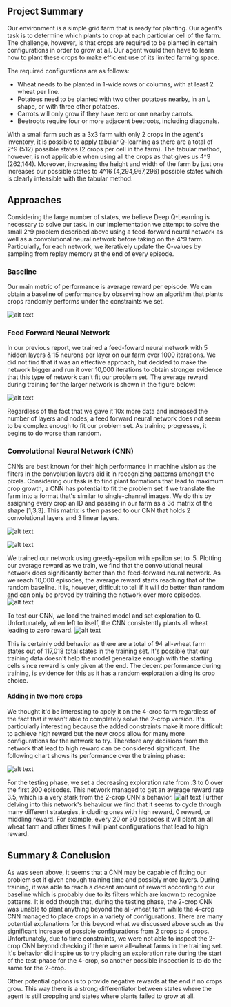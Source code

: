 ## Project Summary
Our environment is a simple grid farm that is ready for planting.
Our agent's task is to determine which plants to crop at each particular cell of the farm.
The challenge, however, is that crops are required to be planted in certain configurations in order to grow at all. 
Our agent would then have to learn how to plant these crops to make efficient use of its limited farming space.

The required configurations are as follows:
  - Wheat needs to be planted in 1-wide rows or columns, with at least 2 wheat per line.
  - Potatoes need to be planted with two other potatoes nearby, in an L shape, or with three other potatoes.
  - Carrots will only grow if they have zero or one nearby carrots.
  - Beetroots require four or more adjacent beetroots, including diagonals.

With a small farm such as a 3x3 farm with only 2 crops in the agent's inventory, it is possible to apply tabular Q-learning as there are a total of 2^9 (512) possible states (2 crops per cell in the farm). 
The tabular method, however, is not applicable when using all the crops as that gives us 4^9 (262,144). 
Moreover, increasing the height and width of the farm by just one increases our possible states to 4^16 (4,294,967,296) possible states which is clearly infeasible with the tabular method.

## Approaches
Considering the large number of states, we believe Deep Q-Learning is necessary to solve our task. 
In our implementation we attempt to solve the small 2^9 problem described above using a feed-forward neural network as well as a convolutional neural network before taking on the 4^9 farm. 
Particularly, for each network, we iteratively update the Q-values by sampling from replay memory at the end of every episode. 

### Baseline
Our main metric of performance is average reward per episode.
We can obtain a baseline of performance by observing how an algorithm that plants crops randomly performs under the constraints we set.

![alt text](https://raw.githubusercontent.com/Farbod909/cs175-dont-starve/master/figures/avg_random_reward.PNG)

### Feed Forward Neural Network
In our previous report, we trained a feed-foward neural network with 5 hidden layers & 15 neurons per layer on our farm over 1000 iterations. 
We did not find that it was an effective approach, but decided to make the network bigger and run it over 10,000 iterations to obtain stronger evidence that this type of network can't fit our problem set. 
The average reward during training for the larger network is shown in the figure below:

![alt text](https://raw.githubusercontent.com/Farbod909/cs175-dont-starve/master/figures/r-list-10k-avg.png)

Regardless of the fact that we gave it 10x more data and increased the number of layers and nodes, a feed forward neural network does not seem to be complex enough to fit our problem set. 
As training progresses, it begins to do worse than random.

### Convolutional Neural Network (CNN)
CNNs are best known for their high performance in machine vision as the filters in the convolution layers aid it in recognizing patterns amongst the pixels. 
Considering our task is to find plant formations that lead to maximum crop growth, a CNN has potential to fit the problem set if we translate the farm into a format that's similar to single-channel images.
We do this by assigning every crop an ID and passing in our farm as a 3d matrix of the shape [1,3,3].
This matrix is then passed to our CNN that holds 2 convolutional layers and 3 linear layers.

![alt text](https://raw.githubusercontent.com/Farbod909/cs175-dont-starve/master/figures/Example%20Input.PNG)

![alt text](https://raw.githubusercontent.com/Farbod909/cs175-dont-starve/master/figures/cropped_cnn_fig.png)


We trained our network using greedy-epsilon with epsilon set to .5. Plotting our average reward as we train, we find that the convolutional neural network does significantly better than the feed-forward neural network. 
As we reach 10,000 episodes, the average reward starts reaching that of the random baseline. 
It is, however, difficult to tell if it will do better than random and can only be proved by training the network over more episodes.
![alt text](https://raw.githubusercontent.com/Farbod909/cs175-dont-starve/master/figures/2_crop_avg_reward.PNG)

To test our CNN, we load the trained model and set exploration to 0.
Unfortunately, when left to itself, the CNN consistently plants all wheat leading to zero reward.
![alt text](https://raw.githubusercontent.com/Farbod909/cs175-dont-starve/master/figures/2_crop_dec_test_avg_reward.PNG)


This is certainly odd behavior as there are a total of 94 all-wheat farm states out of 117,018 total states in the training set.
It's possible that our training data doesn't help the model generalize enough with the starting cells since reward is only given at the end. The decent performance during training, is evidence for this as it has a random exploration aiding its crop choice. 

#### Adding in two more crops

We thought it'd be interesting to apply it on the 4-crop farm regardless of the fact that it wasn't able to completely solve the 2-crop version. 
It's particularly interesting because the added constraints make it more difficult to achieve high reward but the new crops allow for many more configurations for the network to try. 
Therefore any decisions from the network that lead to high reward can be considered significant. 
The following chart shows its performance over the training phase:

![alt text](https://raw.githubusercontent.com/Farbod909/cs175-dont-starve/master/figures/4_crop_avg_reward.PNG)


For the testing phase, we set a decreasing exploration rate from .3 to 0 over the first 200 episodes.
This network managed to get an average reward rate 3.5, which is a very stark from the 2-crop CNN's behavior.
![alt text](https://raw.githubusercontent.com/Farbod909/cs175-dont-starve/master/figures/4_crop_dec_test_avg_reward.PNG)
Further delving into this network's behaviour we find that it seems to cycle through many different strategies, including ones with high reward, 0 reward, or middling reward. 
For example, every 20 or 30 episodes it will plant an all wheat farm and other times it will plant configurations that lead to high reward.

## Summary & Conclusion 
As was seen above, it seems that a CNN may be capable of fitting our problem set if given enough training time and possibly more layers. 
During training, it was able to reach a decent amount of reward according to our baseline which is probably due to its filters which are known to recognize patterns. 
It is odd though that, during the testing phase, the 2-crop CNN was unable to plant anything beyond the all-wheat farm while the 4-crop CNN managed to place crops in a variety of configurations. 
There are many potential explanations for this beyond what we discussed above such as the significant increase of possible configurations from 2 crops to 4 crops. 
Unfortunately, due to time constraints, we were not able to inspect the 2-crop CNN beyond checking if there were all-wheat farms in the training set. 
It's behavior did inspire us to try placing an exploration rate during the start of the test-phase for the 4-crop, so another possible inspection is to do the same for the 2-crop. 


Other potential options is to provide negative rewards at the end if no crops grow. This way there is a strong differentiator between states where the agent is still cropping and states where plants failed to grow at all.
